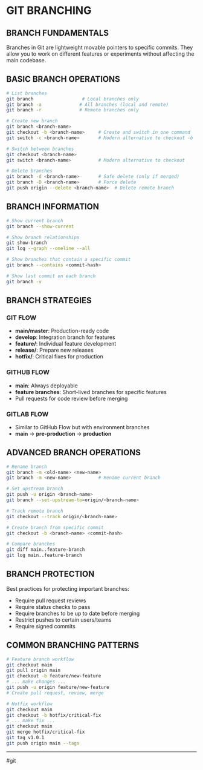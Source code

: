 # GIT BRANCHING

## BRANCH FUNDAMENTALS
Branches in Git are lightweight movable pointers to specific commits. They allow you to work on different features or experiments without affecting the main codebase.

## BASIC BRANCH OPERATIONS
```bash
# List branches
git branch                  # Local branches only
git branch -a              # All branches (local and remote)
git branch -r              # Remote branches only

# Create new branch
git branch <branch-name>
git checkout -b <branch-name>     # Create and switch in one command
git switch -c <branch-name>       # Modern alternative to checkout -b

# Switch between branches
git checkout <branch-name>
git switch <branch-name>          # Modern alternative to checkout

# Delete branches
git branch -d <branch-name>       # Safe delete (only if merged)
git branch -D <branch-name>       # Force delete
git push origin --delete <branch-name>  # Delete remote branch
```

## BRANCH INFORMATION
```bash
# Show current branch
git branch --show-current

# Show branch relationships
git show-branch
git log --graph --oneline --all

# Show branches that contain a specific commit
git branch --contains <commit-hash>

# Show last commit on each branch
git branch -v
```

## BRANCH STRATEGIES

### GIT FLOW
- **main/master**: Production-ready code
- **develop**: Integration branch for features
- **feature/**: Individual feature development
- **release/**: Prepare new releases
- **hotfix/**: Critical fixes for production

### GITHUB FLOW
- **main**: Always deployable
- **feature branches**: Short-lived branches for specific features
- Pull requests for code review before merging

### GITLAB FLOW
- Similar to GitHub Flow but with environment branches
- **main** → **pre-production** → **production**

## ADVANCED BRANCH OPERATIONS
```bash
# Rename branch
git branch -m <old-name> <new-name>
git branch -m <new-name>          # Rename current branch

# Set upstream branch
git push -u origin <branch-name>
git branch --set-upstream-to=origin/<branch-name>

# Track remote branch
git checkout --track origin/<branch-name>

# Create branch from specific commit
git checkout -b <branch-name> <commit-hash>

# Compare branches
git diff main..feature-branch
git log main..feature-branch
```

## BRANCH PROTECTION
Best practices for protecting important branches:
- Require pull request reviews
- Require status checks to pass
- Require branches to be up to date before merging
- Restrict pushes to certain users/teams
- Require signed commits

## COMMON BRANCHING PATTERNS
```bash
# Feature branch workflow
git checkout main
git pull origin main
git checkout -b feature/new-feature
# ... make changes ...
git push -u origin feature/new-feature
# Create pull request, review, merge

# Hotfix workflow
git checkout main
git checkout -b hotfix/critical-fix
# ... make fix ...
git checkout main
git merge hotfix/critical-fix
git tag v1.0.1
git push origin main --tags
```

---
#git
